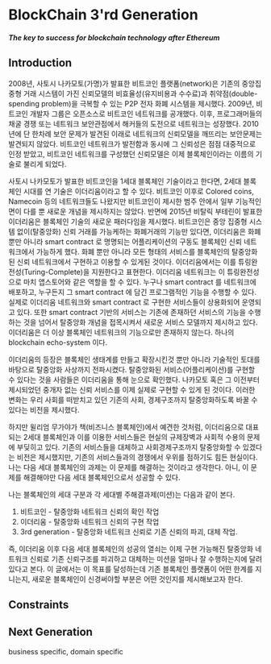 # BlockChain 3'rd Generation

#### **_The key to success for blockchain technology after Ethereum_**

## Introduction
2008년, 사토시 나카모토(가명)가 발표한 비트코인 플랫폼(network)은 기존의 중앙집중형 거래 시스템이 가진 신뢰모델의 비효율성(유지비용과 수수료)과 취약점(double-spending problem)을 극복할 수 있는 P2P 전자 화폐 시스템을 제시했다.
2009년, 비트코인 개발자 그룹은 오픈소스로 비트코인 네트워크를 공개했다.
이후, 프로그래머들의 채굴 경쟁 또는 네트워크 보안관점에서 해커들의 도전으로 네트워크는 성장했다. 
2010년에 단 한차례 보안 문제가 발견된 이래로 네트워크의 신뢰모델을 깨뜨리는 보안문제는 발견되지 않았다.
비트코인 네트워크가 발전함과 동시에 그 신뢰성은 점점 대중적으로 인정 받았고, 비트코인 네트워크를 구성했던 신뢰모델은 이제 블록체인이라는 이름의 기술로 불리게 되었다.


사토시 나카모토가 발표한 비트코인을 1세대 블록체인 기술이라고 한다면, 2세대 블록체인 시대를 연 기술은 이더리움이라고 할 수 있다.
비트코인 이후로 Colored coins, Namecoin 등의 네트워크들도 나왔지만 비트코인이 제시한 범주 안에서 일부 기능적인 면이 다를 뿐 새로운 개념을 제시하지는 않았다.
반면에 2015년 비탈릭 부테린이 발표한 이더리움은 블록체인 기술의 새로운 패러다임을 제시했다.
비트코인은 중앙 집중형 시스템 없이(탈중앙화) 신뢰 거래를 가능케하는 화폐거래의 기능만 있다면, 이더리움은 화폐 뿐만 아니라 smart contract 로 명명되는 어플리케이션의 구동도 블록체인 신뢰 네트워크에서 가능하게 했다.
화폐 뿐만 아니라 모든 형태의 서비스를 블록체인의 탈중앙화된 신뢰 네트워크에서 구현하고 이용할 수 있게된 것이다.
이더리움에서는 이를 튜링완전성(Turing-Complete)을 지원한다고 표현한다.
이더리움 네트워크는 이 튜링완전성으로 마치 앱스토어와 같은 역할을 할 수 있다.
누구나 smart contract 를 네트워크에 배포하고, 누구든지 그 smart contract 에 담긴 프로그램적인 기능을 수행할 수 있다.
실제로 이더리움 네트워크와 smart contract 로 구현한 서비스들이 상용화되어 운영되고 있다.
또한 smart contract 기반의 서비스는 기존에 존재하던 서비스의 기능을 수행하는 것을 넘어서 탈중앙화 개념을 접목시켜서 새로운 서비스 모델까지 제시하고 있다.
이더리움은 더 이상 블록체인 네트워크의 기능으로만 존재하지 않는다.
하나의 blockchain echo-system 이다.


이더리움의 등장은 블록체인 생태계를 만들고 확장시킨것 뿐만 아니라 기술적인 토대를 바탕으로 탈중앙화 사상까지 전파시켰다.
탈중앙화된 서비스(어플리케이션)를 구현할 수 있다는 것을 사람들은 이더리움을 통해 눈으로 확인했다.
나카모토 혹은 그 이전부터 제시되었던 중개자 없는 신뢰 서비스를 이제 실제로 구현할 수 있게 된 것이다.
이러한 변화는 우리 사회를 떠받치고 있던 기존의 사회, 경제구조까지 탈중앙화하도록 바꿀 수 있다는 비전을 제시했다.


하지만 윌리엄 무가야가 책(비즈니스 블록체인)에서 예견한 것처럼, 이더리움으로 대표되는 2세대 블록체인과 이를 이용한 서비스들은 현실의 규제장벽과 사회적 수용의 문제에 부딪히고 있다.
기존의 서비스들을 대체하고 사회경제구조까지 탈중앙화할 수 있겠다는 비전은 제시했지만, 기존의 서비스들과의 경쟁에서 우위를 점하기도 힘든 현실이다.
나는 다음 세대 블록체인의 과제는 이 문제를 해결하는 것이라고 생각한다. 아니, 이 문제를 해결해야만 다음 세대 블록체인으로서 성공할 수 있다.

나는 블록체인의 세대 구분과 각 세대별 주해결과제(미션)는 다음과 같이 본다.
 1. 비트코인 - 탈중앙화 네트워크 신뢰의 확인 작업
 2. 이더리움 - 탈중앙화 네트워크 신뢰의 구현 작업
 3. 3rd generation - 탈중앙화 네트워크 신뢰로 기존 신뢰의 파괴, 대체 작업.
 
즉, 이더리움 이후 다음 세대 블록체인의 성공의 열쇠는 이제 구현 가능해진 탈중앙화 네트워크 신뢰로 기존 신뢰구조를 파괴하고 대체하는 미션을 얼마나 잘 수행하는지에 달려있다고 본다.
이 글에서는 이 목표를 달성하는데 기존 블록체인 플랫폼이 어떤 한계를 지니는지, 새로운 블록체인이 신경써야할 부분은 어떤 것인지를 제시해보고자 한다.
 
     
## Constraints 

## Next Generation

business specific, domain specific
